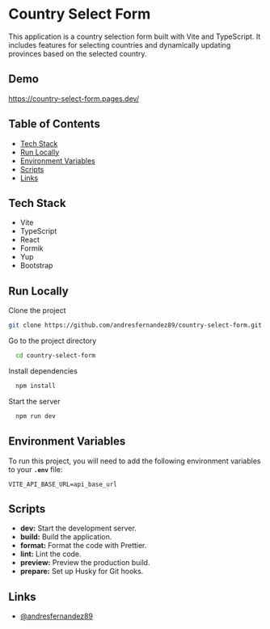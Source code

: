 # Country Select Form

This application is a country selection form built with Vite and TypeScript. It includes features for selecting countries and dynamically updating provinces based on the selected country.

## Demo

https://country-select-form.pages.dev/

## Table of Contents

- [Tech Stack](#tech-stack)
- [Run Locally](#run-locally)
- [Environment Variables](#environment-variables)
- [Scripts](#scripts)
- [Links](#links)

## Tech Stack

- Vite
- TypeScript
- React
- Formik
- Yup
- Bootstrap

## Run Locally

Clone the project

```bash
git clone https://github.com/andresfernandez89/country-select-form.git
```

Go to the project directory

```bash
  cd country-select-form
```

Install dependencies

```bash
  npm install
```

Start the server

```bash
  npm run dev
```

## Environment Variables

To run this project, you will need to add the following environment variables to your **`.env`** file:

```env
VITE_API_BASE_URL=api_base_url
```

## Scripts

- **dev:** Start the development server.
- **build:** Build the application.
- **format:** Format the code with Prettier.
- **lint:** Lint the code.
- **preview:** Preview the production build.
- **prepare:** Set up Husky for Git hooks.

## Links

- [@andresfernandez89](https://github.com/andresfernandez89)
